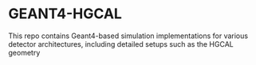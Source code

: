 # GEANT4-HGCAL
This repo contains Geant4-based simulation implementations for various detector architectures, including detailed setups such as the HGCAL geometry
